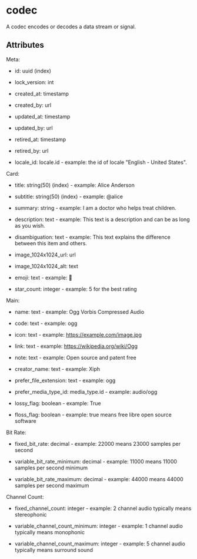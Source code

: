 # codec


A codec encodes or decodes a data stream or signal.


## Attributes

Meta:

  * id: uuid (index)

  * lock_version: int

  * created_at: timestamp

  * created_by: url

  * updated_at: timestamp

  * updated_by: url

  * retired_at: timestamp

  * retired_by: url

  * locale_id: locale.id - example: the id of locale "English - United States".

Card:

  * title: string(50) (index) - example: Alice Anderson

  * subtitle: string(50) (index) - example: @alice

  * summary: string - example: I am a doctor who helps treat children.

  * description: text - example: This text is a description and can be as long as you wish.

  * disambiguation: text - example: This text explains the difference between this item and others.

  * image_1024x1024_url: url

  * image_1024x1024_alt: text

  * emoji: text - example: 🚀

  * star_count: integer - example: 5 for the best rating

Main:

  * name: text - example: Ogg Vorbis Compressed Audio

  * code: text - example: ogg

  * icon: text - example: https://example.com/image.jpg

  * link: text - example: https://wikipedia.org/wiki/Ogg

  * note: text - example: Open source and patent free

  * creator_name: text - example: Xiph

  * prefer_file_extension: text - example: ogg

  * prefer_media_type_id: media_type.id - example: audio/ogg

  * lossy_flag: boolean - example: True

  * floss_flag: boolean - example: true means free libre open source software

Bit Rate:

  * fixed_bit_rate: decimal - example: 22000 means 23000 samples per second

  * variable_bit_rate_minimum: decimal - example: 11000 means 11000 samples per second minimum

  * variable_bit_rate_maximum: decimal - example: 44000 means 44000 samples per second maximum

Channel Count:

  * fixed_channel_count: integer - example: 2 channel audio typically means stereophonic

  * variable_channel_count_minimum: integer - example: 1 channel audio typically means monophonic

  * variable_channel_count_maximum: integer - example: 5 channel audio typically means surround sound

